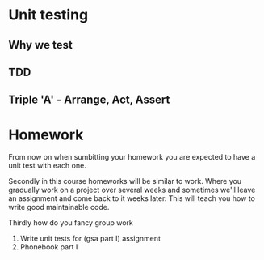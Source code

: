 # Unit testing

## Why we test

## TDD

## Triple 'A' - Arrange, Act, Assert


## 


# Homework
From now on when sumbitting your homework you are expected to have a unit test with each one.

Secondly in this course homeworks will be similar to work. Where you gradually work on a project over several weeks and sometimes we'll leave an assignment and come back to it weeks later. This will teach you how to write good maintainable code.

Thirdly how do you fancy group work

1. Write unit tests for (gsa part I) assignment
2. Phonebook part I
